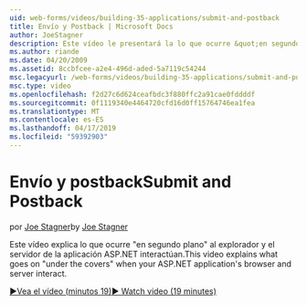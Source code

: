 ```yaml
---
uid: web-forms/videos/building-35-applications/submit-and-postback
title: Envío y Postback | Microsoft Docs
author: JoeStagner
description: Este vídeo le presentará la lo que ocurre &quot;en segundo plano&quot; al explorador y el servidor de la aplicación ASP.NET interactúan.
ms.author: riande
ms.date: 04/20/2009
ms.assetid: 8ccbfcee-a2e4-496d-aded-5a7119c54244
msc.legacyurl: /web-forms/videos/building-35-applications/submit-and-postback
msc.type: video
ms.openlocfilehash: f2d27c6d624ceafbdc3f880ffc2a91cae0fddddf
ms.sourcegitcommit: 0f1119340e4464720cfd16d0ff15764746ea1fea
ms.translationtype: MT
ms.contentlocale: es-ES
ms.lasthandoff: 04/17/2019
ms.locfileid: "59392903"
---
```

# <a name="submit-and-postback"></a><span data-ttu-id="82b69-103">Envío y postback</span><span class="sxs-lookup"><span data-stu-id="82b69-103">Submit and Postback</span></span>

<span data-ttu-id="82b69-104">por [Joe Stagner](https://github.com/JoeStagner)</span><span class="sxs-lookup"><span data-stu-id="82b69-104">by [Joe Stagner](https://github.com/JoeStagner)</span></span>

<span data-ttu-id="82b69-105">Este vídeo explica lo que ocurre &quot;en segundo plano&quot; al explorador y el servidor de la aplicación ASP.NET interactúan.</span><span class="sxs-lookup"><span data-stu-id="82b69-105">This video explains what goes on &quot;under the covers&quot; when your ASP.NET application's browser and server interact.</span></span>

[<span data-ttu-id="82b69-106">&#9654;Vea el vídeo (minutos 19)</span><span class="sxs-lookup"><span data-stu-id="82b69-106">&#9654; Watch video (19 minutes)</span></span>](https://channel9.msdn.com/Blogs/ASP-NET-Site-Videos/submit-and-postback)
